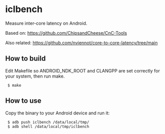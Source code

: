 iclbench
========

Measure inter-core latency on Android.

Based on: https://github.com/ChipsandCheese/CnC-Tools

Also related: https://github.com/nviennot/core-to-core-latency/tree/main

How to build
------------

Edit Makefile so ANDROID_NDK_ROOT and CLANGPP are set correctly for your
system, then run make.

```
 $ make
```

How to use
----------

Copy the binary to your Android device and run it:

```
 $ adb push iclbench /data/local/tmp/
 $ adb shell /data/local/tmp/iclbench
```
